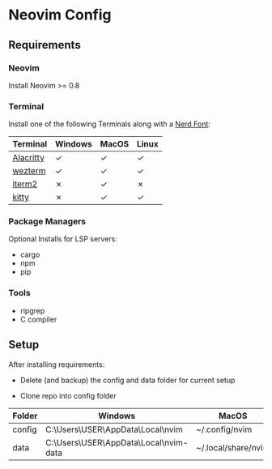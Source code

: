 # Neovim Config

## Requirements

### Neovim 

Install Neovim >= 0.8

### Terminal

Install one of the following Terminals along with a [Nerd Font](https://www.nerdfonts.com/):

| Terminal | Windows | MacOS | Linux |
|---|---|---|---|
|[Alacritty](https://github.com/alacritty/alacritty)| &check;|&check;|&check;|
|[wezterm](https://github.com/wez/wezterm)| &check;|&check;|&check;|
|[iterm2](https://iterm2.com/)| &cross;|&check;|&cross;|
|[kitty](https://github.com/kovidgoyal/kitty)| &cross;|&check;|&check;|

### Package Managers

Optional Installs for LSP servers:

- cargo
- npm
- pip

### Tools

- ripgrep
- C compiler

## Setup

After installing requirements:

- Delete (and backup) the config and data folder for current setup

- Clone repo into config folder

| Folder | Windows | MacOS | Linux |
|---|---|---|---|
| config | C:\Users\USER\AppData\Local\nvim | ~/.config/nvim | ~/.config/nvim |
| data | C:\Users\USER\AppData\Local\nvim-data | ~/.local/share/nvim | ~/.local/share/nvim |
